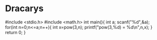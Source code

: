 # Dracarys
#include <stdio.h>
#include <math.h>
int main(){
    int a;
    scanf("%d",&a);
for(int n=0;n<=a;n++){
    int x=pow(3,n);
printf("pow(3,%d) = %d\n",n,x);
}
    return 0;
}
